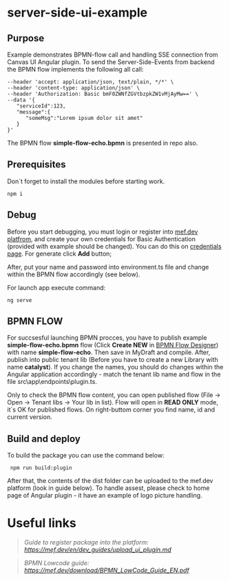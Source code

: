 # server-side-ui-example
## Purpose
Example demonstrates  BPMN-flow call and handling SSE connection from Canvas UI Angular plugin.
To send the Server-Side-Events from backend the BPMN flow implements the following all call:
```curl --location 'https://api.mef.dev/api/v0/message/sse/send?lang=en' \
--header 'accept: application/json, text/plain, */*' \
--header 'content-type: application/json' \
--header 'Authorization: Basic bmF0ZWNfZGVtbzpkZW1vMjAyMw==' \
--data '{
   "serviceId":123,
   "message":{
      "someMsg":"Lorem ipsum dolor sit amet"
   }
}'
```
The BPMN flow **simple-flow-echo.bpmn** is presented in repo also.

## Prerequisites
Don`t forget to install the modules before starting work.
```
npm i 
```

## Debug

Before you start debugging, you must login or register into [mef.dev platfrom](https://preview.mef.dev/rflnk/KKtKZAipNBYheGDPAt%2FU4BYdywdGkODMFYwcfR9O7vsIz%2F5iTq6R2UyD5fvKwbvJ), and create your own credentials for Basic Authentication (provided with example should be changed). You can do this on [credentials page](https://preview.mef.dev/console/settings/credentials). For generate click **Add** button;

After, put your name and password into environment.ts file and change within the BPMN flow accordingly (see below).

For launch app execute command:
```
ng serve
```

## BPMN FLOW
For succsesful launching BPMN procces, you have to publish example **simple-flow-echo.bpmn** flow (Click **Create NEW** in [BPMN Flow Designer](https://preview.mef.dev/store/service/35/rflnk/wsvfcV0ECUiTog2b/v2PmCJMkMdhSXKjoyJe5Ziwl6L2/sEhxbNHs0/K9YZqm+xt)) with name **simple-flow-echo**. Then save in MyDraft and compile. After, publish into public tenant lib (Before you have to create a new Library with name **catalyst**). If you change the names, you should do changes within the Angular application accordingly - match the tenant lib name and flow in the file src\app\endpoints\plugin.ts. 

Only to check the BPMN flow content, you can open published flow (File -> Open -> Tenant libs -> Your lib in list). Flow will open in **READ ONLY** mode, it`s OK for published flows. On right-buttom corner you find name, id and current version.

## Build and deploy
To build the package you can use the command below:
```
 npm run build:plugin
```
After that, the contents of the dist folder can be uploaded to the mef.dev platform (look in guide below).
To handle assest, please check to home page of Angular plugin - it have an example of logo picture handling. 

# Useful links

> *Guide to register package into the platform: https://mef.dev/en/dev_guides/upload_ui_plugin.md*

> *BPMN Lowcode guide: https://mef.dev/download/BPMN_LowCode_Guide_EN.pdf*

